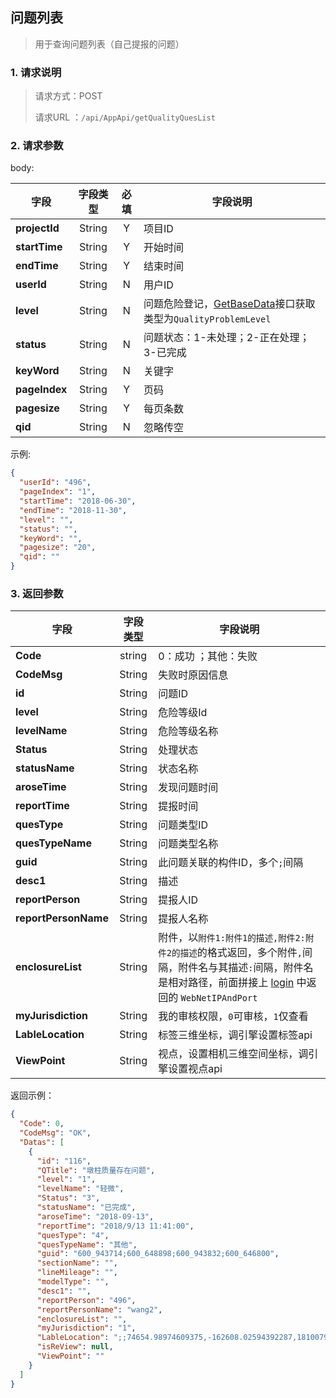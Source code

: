 ## 问题列表

> 用于查询问题列表（自己提报的问题）

### 1. 请求说明

> 请求方式：POST
>
> 请求URL ：`/api/AppApi/getQualityQuesList`

### 2. 请求参数

body:

| 字段          | 字段类型 | 必填 | 字段说明                                                     |
| ------------- | :------: | :--: | ------------------------------------------------------------ |
| **projectId** |  String  |  Y   | 项目ID                                                       |
| **startTime** |  String  |  Y   | 开始时间                                                     |
| **endTime**   |  String  |  Y   | 结束时间                                                     |
| **userId**    |  String  |  N   | 用户ID                                                       |
| **level**     |  String  |  N   | 问题危险登记，[GetBaseData](../../project/getBaseData.md)接口获取类型为`QualityProblemLevel` |
| **status**    |  String  |  N   | 问题状态：1-未处理；2-正在处理；3-已完成                     |
| **keyWord**   |  String  |  N   | 关键字                                                       |
| **pageIndex** |  String  |  Y   | 页码                                                         |
| **pagesize**  |  String  |  Y   | 每页条数                                                     |
| **qid**       |  String  |  N   | 忽略传空                                                     |

示例:

```json
{
  "userId": "496",
  "pageIndex": "1",
  "startTime": "2018-06-30",
  "endTime": "2018-11-30",
  "level": "",
  "status": "",
  "keyWord": "",
  "pagesize": "20",
  "qid": ""
}
```

### 3. 返回参数

| 字段                 | 字段类型 | 字段说明                                                     |
| -------------------- | :------: | ------------------------------------------------------------ |
| **Code**             |  string  | 0：成功 ；其他：失败                                         |
| **CodeMsg**          |  String  | 失败时原因信息                                               |
| **id**               |  String  | 问题ID                                                       |
| **level**            |  String  | 危险等级Id                                                   |
| **levelName**        |  String  | 危险等级名称                                                 |
| **Status**           |  String  | 处理状态                                                     |
| **statusName**       |  String  | 状态名称                                                     |
| **aroseTime**        |  String  | 发现问题时间                                                 |
| **reportTime**       |  String  | 提报时间                                                     |
| **quesType**         |  String  | 问题类型ID                                                   |
| **quesTypeName**     |  String  | 问题类型名称                                                 |
| **guid**             |  String  | 此问题关联的构件ID，多个`;`间隔                              |
| **desc1**            |  String  | 描述                                                         |
| **reportPerson**     |  String  | 提报人ID                                                     |
| **reportPersonName** |  String  | 提报人名称                                                   |
| **enclosureList**    |  String  | 附件，以`附件1:附件1的描述,附件2:附件2的描述`的格式返回，多个附件`,`间隔，附件名与其描述`:`间隔，附件名是相对路径，前面拼接上 [login](../../login/login.md) 中返回的 `WebNetIPAndPort` |
| **myJurisdiction**   |  String  | 我的审核权限，`0`可审核，`1`仅查看                           |
| **LableLocation**    |  String  | 标签三维坐标，调引擎设置标签api                              |
| **ViewPoint**        |  String  | 视点，设置相机三维空间坐标，调引擎设置视点api                |



返回示例：

```json
{
  "Code": 0,
  "CodeMsg": "OK",
  "Datas": [
    {
      "id": "116",
      "QTitle": "墩柱质量存在问题",
      "level": "1",
      "levelName": "轻微",
      "Status": "3",
      "statusName": "已完成",
      "aroseTime": "2018-09-13",
      "reportTime": "2018/9/13 11:41:00",
      "quesType": "4",
      "quesTypeName": "其他",
      "guid": "600_943714;600_648898;600_943832;600_646800",
      "sectionName": "",
      "lineMileage": "",
      "modelType": "",
      "desc1": "",
      "reportPerson": "496",
      "reportPersonName": "wang2",
      "enclosureList": "",
      "myJurisdiction": "1",
      "LableLocation": ";;74654.98974609375,-162608.02594392287,1810079.4375,0.5242870522863372,0,-0.22015739215810728,-19070.242707817437,-286470.7048776565,1779779.263420249;74654.98974609375,-162608.02594392287,1810079.4375,0.5242870522863372,0,-0.22015739215810728,-13159.692799659177,-280955.08642132586,1785129.8326502228;74654.98974609375,-162608.02594392287,1810079.4375,0.5242870522863372,0,-0.22015739215810728,-9293.623113941765,-289993.9120036639,1780151.6134423825;74654.98974609375,-162608.02594392287,1810079.4375,0.5242870522863372,0,-0.22015739215810728,-12229.136064920167,-287907.3840155277,1778193.397932513;74654.98974609375,-162608.02594392287,1810079.4375,0.5242870522863372,0,-0.22015739215810728,-14967.668541158695,-282787.138241184,1784106.9976517071;74654.98974609375,-162608.02594392287,1810079.4375,0.5242870522863372,0,-0.22015739215810728,-31424.038296353177,-284536.3460023052,1779574.8307700271",
      "isReView": null,
      "ViewPoint": ""
    }
  ]
}
```